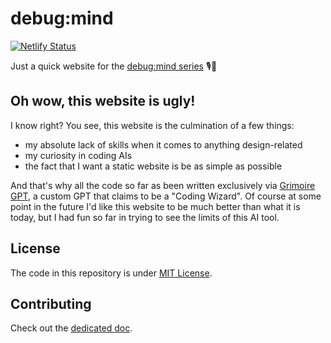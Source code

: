 # debug:mind

[![Netlify Status](https://api.netlify.com/api/v1/badges/7b0584ff-9f79-4838-b56f-939a2ecb59a4/deploy-status)](https://app.netlify.com/sites/debug-mind/deploys)

Just a quick website for the [debug:mind series](https://www.youtube.com/playlist?list=PLiD6R_aXkpLiMfS2YrhSgtSj09JJCaP2y) 🎙️🧠

## Oh wow, this website is ugly!

I know right? You see, this website is the culmination of a few things:

- my absolute lack of skills when it comes to anything design-related
- my curiosity in coding AIs
- the fact that I want a static website is be as simple as possible

And that's why all the code so far as been written exclusively via [Grimoire GPT](https://chat.openai.com/g/g-n7Rs0IK86-grimoire), a custom GPT that claims to be a "Coding Wizard". Of course at some point in the future I'd like this website to be much better than what it is today, but I had fun so far in trying to see the limits of this AI tool.

## License

The code in this repository is under [MIT License](./LICENSE).

## Contributing

Check out the [dedicated doc](./CONTRIBUTING.md).
